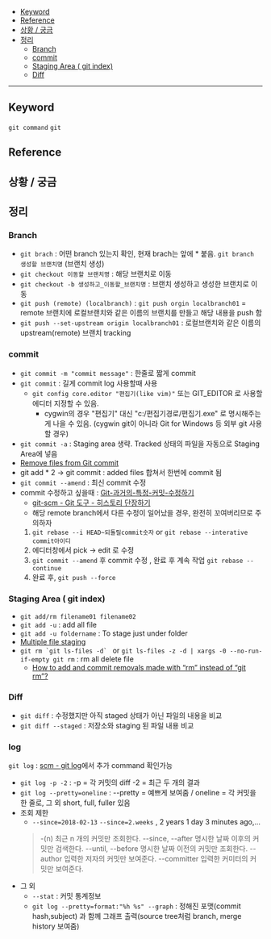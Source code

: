 - [Keyword](git_command.md#keyword)
- [Reference](git_command.md#reference)
- [상황 / 궁금](git_command.md#상황--궁금)
- [정리](git_command.md#정리)
   - [Branch](git_command.md#branch)
   - [commit](git_command.md#commit)
   - [Staging Area ( git index)](git_command.md#staging-area--git-index)
   - [Diff](git_command.md#diff)

-----------

## Keyword
`git command` `git`

## Reference

## 상황 / 궁금

## 정리
### Branch
- `git brach` : 어떤 branch 있는지 확인, 현재 brach는 앞에 * 붙음. `git branch 생성할 브랜치명` (브랜치 생성)
- `git checkout 이동할 브랜치명` : 해당 브랜치로 이동
- `git checkout -b 생성하고_이동할_브랜치명` : 브랜치 생성하고 생성한 브랜치로 이동
- `git push (remote) (localbranch)` : `git push orgin localbranch01` = remote 브랜치에 로컬브랜치와 같은 이름의 브랜치를 만들고 해당 내용을 push 함
- `git push --set-upstream origin localbranch01` : 로컬브랜치와 같은 이름의 upstream(remote) 브랜치 tracking

### commit 
- `git commit -m "commit message"` : 한줄로 짧게 commit
- `git commit` : 길게 commit log 사용할때 사용
  - `git config core.editor "편집기(like vim)"` 또는 GIT_EDITOR 로 사용할 에디터 지정할 수 있음.
    - cygwin의 경우 "편집기" 대신 "c:/편집기경로/편집기.exe" 로 명시해주는게 나을 수 있음. (cygwin git이 아니라 Git for Windows 등 외부 git 사용할 경우)
- `git commit -a` : Staging area 생략. Tracked 상태의 파일을 자동으로 Staging Area에 넣음
- [Remove files from Git commit](https://stackoverflow.com/questions/12481639/remove-files-from-git-commit)
- git add * 2 -> git commit : added files 합쳐서 한번에 commit 됨
- `git commit --amend` : 최신 commit 수정
- commit 수정하고 싶을때 : [Git-과거의-특정-커밋-수정하기](http://homoefficio.github.io/2017/04/16/Git-과거의-특정-커밋-수정하기/index.html)
  - [git-scm - Git 도구 - 히스토리 단장하기](https://git-scm.com/book/ko/v1/Git-%EB%8F%84%EA%B5%AC-%ED%9E%88%EC%8A%A4%ED%86%A0%EB%A6%AC-%EB%8B%A8%EC%9E%A5%ED%95%98%EA%B8%B0)
  - 해당 remote branch에서 다른 수정이 일어났을 경우, 완전히 꼬여버리므로 주의하자
  1. `git rebase --i HEAD~되돌릴commit숫자` or `git rebase --interative commit아이디`
  2. 에디터창에서 pick -> edit 로 수정
  3. `git commit --amend` 후 commit 수정 , 완료 후 계속 작업 `git rebase --continue`
  4. 완료 후, `git push --force`

### Staging Area ( git index)
- `git add/rm filename01 filename02`
- `git add -u` : add all file
- `git add -u foldername` : To stage just under folder
- [Multiple file staging](https://stackoverflow.com/questions/492558/removing-multiple-files-from-a-git-repo-that-have-already-been-deleted-from-disk)
- ```git rm `git ls-files -d` ``` or ```git ls-files -z -d | xargs -0 --no-run-if-empty git rm``` : rm all delete file
  - [How to add and commit removals made with “rm” instead of “git rm”?](https://stackoverflow.com/questions/1856654/how-to-add-and-commit-removals-made-with-rm-instead-of-git-rm)

### Diff
- `git diff` : 수정했지만 아직 staged 상태가 아닌 파일의 내용을 비교
- `git diff --staged` : 저장소와 staging 된 파일 내용 비교

### log
`git log` : [scm - git log](https://git-scm.com/book/ko/v1/Git%EC%9D%98-%EA%B8%B0%EC%B4%88-%EC%BB%A4%EB%B0%8B-%ED%9E%88%EC%8A%A4%ED%86%A0%EB%A6%AC-%EC%A1%B0%ED%9A%8C%ED%95%98%EA%B8%B0)에서 추가 command 확인가능
- `git log -p -2` : -p = 각 커밋의 diff -2 = 최근 두 개의 결과
- `git log --pretty=oneline` : --pretty = 예쁘게 보여줌 / oneline = 각 커밋을 한 줄로, 그 외 short, full, fuller 있음
- 조회 제한
  - `--since=2018-02-13` `--since=2.weeks` , 2 years 1 day 3 minutes ago,...
  > -(n)	최근 n 개의 커밋만 조회한다.
    --since, --after	명시한 날짜 이후의 커밋만 검색한다.
    --until, --before	명시한 날짜 이전의 커밋만 조회한다.
    --author	입력한 저자의 커밋만 보여준다.
    --committer	입력한 커미터의 커밋만 보여준다.
- 그 외 
  - `--stat` : 커밋 통계정보
  - `git log --pretty=format:"%h %s" --graph` : 정해진 포맷(commit hash,subject) 과 함께 그래프 출력(source tree처럼 branch, merge history 보여줌)
